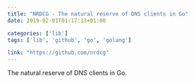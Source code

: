 ```yaml
---
title: "NRDCG - The natural reserve of DNS clients in Go"
date: 2019-02-01T01:17:13+01:00

categories: ['lib']
tags: ['lib', 'github', 'go', 'golang']

link: "https://github.com/nrdcg"
---
```

The natural reserve of DNS clients in Go.

<!--more-->
